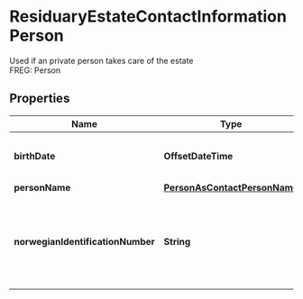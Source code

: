 

# ResiduaryEstateContactInformationPerson

 Used if an private person takes care of the estate  <br>FREG: Person

## Properties

| Name | Type | Description | Notes |
|------------ | ------------- | ------------- | -------------|
|**birthDate** | **OffsetDateTime** | BirthDate of the contact person  &lt;br&gt;FREG: Foedselsdato |  [optional] |
|**personName** | [**PersonAsContactPersonName**](PersonAsContactPersonName.md) |  |  [optional] |
|**norwegianIdentificationNumber** | **String** | Nin of the contact person  &lt;br&gt;Remarks:   Norwegian Identification Number (fødselsnummer / F-number or D-number)  Freg: FoedselsEllerDNummer |  [optional] |



